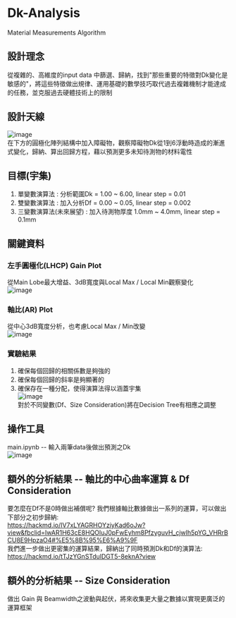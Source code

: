 # Dk-Analysis
Material Measurements Algorithm
## 設計理念
從複雜的、高維度的input data 中篩選、歸納，找到"那些重要的特徵對Dk變化是敏感的"，將這些特徵做出規律、運用基礎的數學技巧取代過去複雜機制才能達成的任務，並克服過去硬體技術上的限制

## 設計天線
![image](https://user-images.githubusercontent.com/55400183/131245081-04208068-a469-4bae-afdc-0205c0a589bd.png)<br>
在下方的圓極化陣列結構中加入障礙物，觀察障礙物Dk從1到6浮動時造成的漸進式變化，歸納、算出回歸方程，藉以預測更多未知待測物的材料電性

## 目標(宇集)
1. 單變數演算法 : 分析範圍Dk = 1.00 ~ 6.00, linear step = 0.01
2. 雙變數演算法 : 加入分析Df = 0.00 ~ 0.05, linear step = 0.002
3. 三變數演算法(未來展望) : 加入待測物厚度 1.0mm ~ 4.0mm, linear step = 0.1mm

## 關鍵資料
### 左手圓極化(LHCP) Gain Plot
從Main Lobe最大增益、3dB寬度與Local Max / Local Min觀察變化<br>
![image](https://user-images.githubusercontent.com/55400183/131245554-43fb52b5-0c63-4fc2-bffe-ddff257e9b35.png)
### 軸比(AR) Plot
從中心3dB寬度分析，也考慮Local Max / Min改變<br>
![image](https://user-images.githubusercontent.com/55400183/131245604-2ef86e1f-b590-417c-97c3-e5a5267f3e30.png)

### 實驗結果
1. 確保每個回歸的相關係數是夠強的<br>
2. 確保每個回歸的斜率是夠顯著的<br>
3. 確保存在一種分配，使得演算法得以涵蓋宇集<br>
![image](https://user-images.githubusercontent.com/55400183/131245713-61f965a4-a8ad-49f1-b816-745f1c59789a.png)
<br>對於不同變數(Df、Size Consideration)將在Decision Tree有相應之調整

## 操作工具
main.ipynb -- 輸入兩筆data後做出預測之Dk<br>
![image](https://user-images.githubusercontent.com/55400183/131245829-6cf7dcd7-b467-44c4-9376-bf17beda3e49.png)

## 額外的分析結果 -- 軸比的中心曲率運算 & Df Consideration
要怎麼在Df不是0時做出補償呢? 我們根據軸比數據做出一系列的運算，可以做出下部分之初步歸納:<br>
https://hackmd.io/IV7xLYAGRHOYziyKad6oJw?view&fbclid=IwAR1H63cE8HQOluJ0pFwEyhm8PfzyguvH_cjwIh5pYG_VHRrBCU8E9HpzaO4#%E5%8B%95%E6%A9%9F
<br>我們進一步做出更密集的運算結果，歸納出了同時預測Dk和Df的演算法:
<br>https://hackmd.io/tTJzYGnSTdulDGT5-8eknA?view

## 額外的分析結果 -- Size Consideration
做出 Gain 與 Beamwidth之波動與起伏，將來收集更大量之數據以實現更廣泛的運算框架

